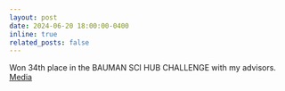 ```yaml
---
layout: post
date: 2024-06-20 18:00:00-0400
inline: true
related_posts: false
---
```


Won 34th place in the BAUMAN SCI HUB CHALLENGE with my advisors. [Media](https://bmstu.ru/news/publikacionnaya-rabota-chast-uspekha-baumanki)


